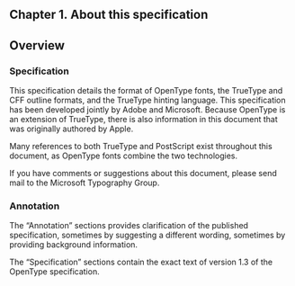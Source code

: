 <div xmlns="http://www.w3.org/1999/xhtml" role="" class="chapter"><div class="titlepage"><div><div><h2 class="title"><a name="chapter.about"></a>Chapter 1. About this specification</h2></div></div></div><div role="fragment" class="section"><div class="titlepage"><div><div><h2 class="title" style="clear: both"><a name="idm320144693248"></a>Overview</h2></div></div></div><div role="specification" class="section"><div class="titlepage"><div><div><h3 class="title"><a name="section.1.1.1"></a>Specification</h3></div></div></div><p role="">This specification details the format of OpenType fonts,
          the TrueType and CFF outline formats, and the TrueType
          hinting language. This specification has been developed
          jointly by Adobe and Microsoft. Because OpenType is an extension
          of TrueType, there is also information in this document that
          was originally authored by Apple.</p><p role="">Many references to both TrueType and PostScript exist
          throughout this document, as OpenType fonts combine the two
          technologies.</p><p role="">If you have comments or suggestions about this document,
          please send mail to the Microsoft Typography Group.</p></div><div role="annotation" class="section"><div class="titlepage"><div><div><h3 class="title"><a name="section.1.1.2"></a>Annotation</h3></div></div></div><p role="">The “Annotation” sections provides
          clarification of the published specification, sometimes by
          suggesting a different wording, sometimes by providing
          background information.</p><p role="">The “Specification” sections
          contain the exact text of version 1.3 of the OpenType
          specification.</p></div></div></div>